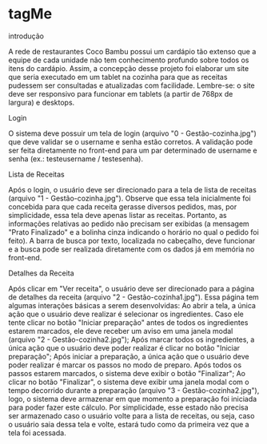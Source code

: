 # tagMe

introdução

A rede de restaurantes Coco Bambu possui um cardápio tão extenso que a equipe de cada unidade não tem conhecimento profundo sobre todos os itens do cardápio. Assim, a concepção desse projeto foi elaborar um site que seria executado em um tablet na cozinha para que as receitas pudessem ser consultadas e atualizadas com facilidade. Lembre-se: o site deve ser responsivo para funcionar em tablets (a partir de 768px de largura) e desktops.


Login

O sistema deve possuir um tela de login (arquivo "0 - Gestão-cozinha.jpg") que deve validar se o username e senha estão corretos. A validação pode ser feita diretamente no front-end para um par determinado de username e senha (ex.: testeusername / testesenha).


Lista de Receitas

Após o login, o usuário deve ser direcionado para a tela de lista de receitas (arquivo "1 - Gestão-cozinha.jpg"). Observe que essa tela inicialmente foi concebida para que cada receita gerasse diversos pedidos, mas, por simplicidade, essa tela deve apenas listar as receitas. Portanto, as informações relativas ao pedido não precisam ser exibidas (a mensagem "Prato Finalizado" e a bolinha cinza indicando o horário no qual o pedido foi feito).
A barra de busca por texto, localizada no cabeçalho, deve funcionar e a busca pode ser realizada diretamente com os dados já em memória no front-end.


Detalhes da Receita

Após clicar em "Ver receita", o usuário deve ser direcionado para a página de detalhes da receita (arquivo "2 - Gestão-cozinha1.jpg"). Essa página tem algumas interações básicas a serem desenvolvidas:
Ao abrir a tela, a única ação que o usuário deve realizar é selecionar os ingredientes. Caso ele tente clicar no botão "Iniciar preparação" antes de todos os ingredientes estarem marcados, ele deve receber um aviso em uma janela modal (arquivo "2 - Gestão-cozinha2.jpg");
Após marcar todos os ingredientes, a única ação que o usuário deve poder realizar é clicar no botão "Iniciar preparação";
Após iniciar a preparação, a única ação que o usuário deve poder realizar é marcar os passos no modo de preparo. Após todos os passos estarem marcados, o sistema deve exibir o botão "Finalizar";
Ao clicar no botão "Finalizar", o sistema deve exibir uma janela modal com o tempo decorrido durante a preparação (arquivo "3 - Gestão-cozinha2.jpg"), logo, o sistema deve armazenar em que momento a preparação foi iniciada para poder fazer este cálculo. Por simplicidade, esse estado não precisa ser armazenado caso o usuário volte para a lista de receitas, ou seja, caso o usuário saia dessa tela e volte, estará tudo como da primeira vez que a tela foi acessada.

